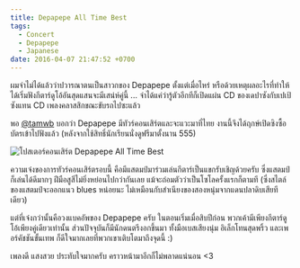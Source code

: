 ```yaml
---
title: Depapepe All Time Best
tags:
  - Concert
  - Depapepe
  - Japanese
date: 2016-04-07 21:47:52 +0700
---
```


ผมจำไม่ได้แล้วว่าปวารณาตนเป็นสาวกของ Depapepe ตั้งแต่เมื่อไหร่ หรือด้วยเหตุผลอะไรที่ทำให้ได้เริ่มฟังกีตาร์ดูโอ้อันสุดแสนจะมีเสน่ห์คู่นี้ ... จำได้แค่ว่ารู้ตัวอีกทีก็เปิดแผ่น CD ของเดปาซังกับเปเป้ซังแทน CD เพลงคลาสสิกขณะขับรถไปซะแล้ว

พอ [@tamwb][] บอกว่า Depapepe มีทัวร์คอนเสิร์ตและจะแวะมาที่ไทย งานนี้จึงได้ฤกษ์เปิดซิงซื้อบัตรเข้าไปฟังแล้ว (หลังจากใช้สิทธิ์นักเรียนนั่งดูฟรีมาตั้งนาน 555)

![โปสเตอร์คอนเสิร์ต Depapepe All Time Best](/images/poster/depapepe.jpg)

ความเจ๋งของการทัวร์คอนเสิร์ตรอบนี้ คือมีแสตมป์มาร่วมเล่นกีตาร์เป็นแขกรับเชิญด้วยครับ ซึ่งแสตมป์ก็เล่นได้ดีมากๆ ฝีมือสูสีไม่ยิ่งหย่อนไปกว่ากันเลย แม้จะถ่อมตัวว่าเป็นโซโลครั้งแรกก็ตามที (ซึ่งสไตล์ของแสตมป์จะออกแนว blues หน่อยนะ ไม่เหมือนกับสำเนียงของสองหนุ่มจากแดนปลาดิบเสียทีเดียว)

แต่ที่เจ๋งกว่านั้นคือวงแบคอัพของ Depapepe ครับ ในตอนเริ่มเมื่อสิบปีก่อน พวกเค้ามีเพียงกีตาร์ดูโอ้เพียงคู่เดียวเท่านั้น ส่วนปัจจุบันก็มีนักดนตรีงอกขึ้นมา ทั้งมือเบสเสียงนุ่ม อิเล็กโทนสุดพริ้ว และเพอร์คัชชันขั้นเทพ ก็ดีใจมากเลยที่พวกเขาเติบโตมาถึงจุดนี้ :)

เพลงดี แสงสวย ประทับใจมากครับ คราวหน้ามาอีกก็ไม่พลาดแน่นอน <3


[@tamwb]: //twitter.com/tamwb
